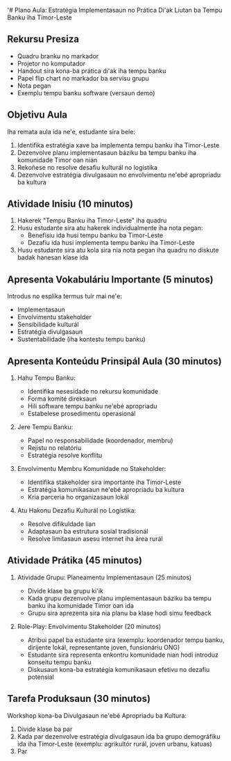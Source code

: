 '# Plano Aula: Estratégia Implementasaun no Prática Di'ak Liutan ba Tempu Banku iha Timor-Leste

## Rekursu Presiza

- Quadru branku no markador
- Projetor no komputador
- Handout sira kona-ba prática di'ak iha tempu banku
- Papel flip chart no markador ba servisu grupu
- Nota pegan 
- Exemplu tempu banku software (versaun demo)

## Objetivu Aula

Iha remata aula ida ne'e, estudante sira bele:
1. Identifika estratégia xave ba implementa tempu banku iha Timor-Leste
2. Dezenvolve planu implementasaun báziku ba tempu banku iha komunidade Timor oan nian
3. Rekoñese no resolve desafiu kulturál no logístika
4. Dezenvolve estratégia divulgasaun no envolvimentu ne'ebé apropriadu ba kultura 

## Atividade Inisiu (10 minutos)

1. Hakerek "Tempu Banku iha Timor-Leste" iha quadru
2. Husu estudante sira atu hakerek individualmente iha nota pegan:
   - Benefísiu ida husi tempu banku ba Timor-Leste
   - Dezafiu ida husi implementa tempu banku iha Timor-Leste
3. Husu estudante sira atu kola sira nia nota pegan iha quadru no diskute badak hanesan klase ida

## Apresenta Vokabuláriu Importante (5 minutos)

Introdus no esplika termus tuir mai ne'e:
- Implementasaun
- Envolvimentu stakeholder
- Sensibilidade kulturál
- Estratégia divulgasaun
- Sustentabilidade (iha kontestu tempu banku)

## Apresenta Konteúdu Prinsipál Aula (30 minutos)

1. Hahu Tempu Banku:
   - Identifika nesesidade no rekursu komunidade
   - Forma komité direksaun
   - Hili software tempu banku ne'ebé apropriadu
   - Estabelese prosedimentu operasionál

2. Jere Tempu Banku:
   - Papel no responsabilidade (koordenador, membru)
   - Rejistu no relatóriu
   - Estratégia resolve konflitu

3. Envolvimentu Membru Komunidade no Stakeholder:
   - Identifika stakeholder sira importante iha Timor-Leste
   - Estratégia komunikasaun ne'ebé apropriadu ba kultura 
   - Kria parceria ho organizasaun lokál

4. Atu Hakonu Dezafiu Kulturál no Logístika:
   - Resolve difikuldade lian
   - Adaptasaun ba estrutura sosial tradisionál
   - Resolve limitasaun asesu internet iha área rurál

## Atividade Prátika (45 minutos)

1. Atividade Grupu: Planeamentu Implementasaun (25 minutos)
   - Divide klase ba grupu ki'ik
   - Kada grupu dezenvolve planu implementasaun báziku ba tempu banku iha komunidade Timor oan ida
   - Grupu sira aprezenta sira nia planu ba klase hodi simu feedback

2. Role-Play: Envolvimentu Stakeholder (20 minutos)
   - Atribui papel ba estudante sira (exemplu: koordenador tempu banku, dirijente lokál, representante joven, funsionáriu ONG)
   - Estudante sira representa enkontru komunidade nian hodi introduz konseitu tempu banku
   - Diskusaun kona-ba estratégia komunikasaun efetivu no dezafiu potensial

## Tarefa Produksaun (30 minutos)

Workshop kona-ba Divulgasaun ne'ebé Apropriadu ba Kultura:
1. Divide klase ba par
2. Kada par dezenvolve estratégia divulgasaun ida ba grupo demográfiku ida iha Timor-Leste (exemplu: agrikultór rurál, joven urbanu, katuas)
3. Par